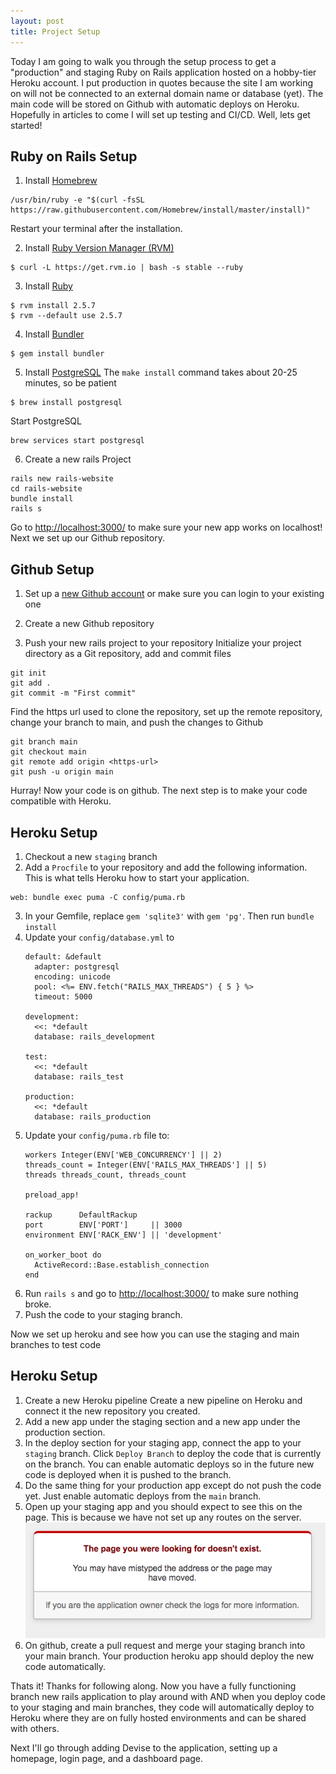 ```yaml
---
layout: post
title: Project Setup
---
```


Today I am going to walk you through the setup process to get a "production" and staging Ruby on Rails application hosted on a hobby-tier Heroku account. I put production in quotes because the site I am working on will not be connected to an external domain name or database (yet). The main code will be stored on Github with automatic deploys on Heroku. Hopefully in articles to come I will set up testing and CI/CD. Well, lets get started!

## Ruby on Rails Setup
1. Install [Homebrew](https://brew.sh/)
```
/usr/bin/ruby -e "$(curl -fsSL https://raw.githubusercontent.com/Homebrew/install/master/install)"
```
Restart your terminal after the installation.

2. Install [Ruby Version Manager (RVM)](https://rvm.io/rvm/install/)
```
$ curl -L https://get.rvm.io | bash -s stable --ruby
```

3. Install [Ruby](https://www.ruby-lang.org)
```
$ rvm install 2.5.7
$ rvm --default use 2.5.7
```

4. Install [Bundler](https://bundler.io/)
```
$ gem install bundler
```

5. Install [PostgreSQL](https://www.postgresql.org/)
The `make install` command takes about 20-25 minutes, so be patient
```
$ brew install postgresql
```
Start PostgreSQL
```
brew services start postgresql
```

6. Create a new rails Project
```
rails new rails-website
cd rails-website
bundle install
rails s
```

Go to [http://localhost:3000/](http://localhost:3000/) to make sure your new app works on localhost! Next we set up our Github repository.

## Github Setup
1. Set up a [new Github account](https://github.com/join) or make sure you can login to your existing one

2. Create a new Github repository

3. Push your new rails project to your repository
Initialize your project directory as a Git repository, add and commit files
```
git init
git add .
git commit -m "First commit"
```
Find the https url used to clone the repository, set up the remote repository, change your branch to main, and push the changes to Github
```
git branch main
git checkout main
git remote add origin <https-url>
git push -u origin main
```

Hurray! Now your code is on github. The next step is to make your code compatible with Heroku.

## Heroku Setup
1. Checkout a new `staging` branch
2. Add a `Procfile` to your repository and add the following information. This is what tells Heroku how to start your application.
  ```
  web: bundle exec puma -C config/puma.rb
  ```
3. In your Gemfile, replace `gem 'sqlite3'` with `gem 'pg'`. Then run `bundle install`
4. Update your `config/database.yml` to
    ```
    default: &default
      adapter: postgresql
      encoding: unicode
      pool: <%= ENV.fetch("RAILS_MAX_THREADS") { 5 } %>
      timeout: 5000

    development:
      <<: *default
      database: rails_development

    test:
      <<: *default
      database: rails_test

    production:
      <<: *default
      database: rails_production
    ```
5. Update your `config/puma.rb` file to:
    ```
    workers Integer(ENV['WEB_CONCURRENCY'] || 2)
    threads_count = Integer(ENV['RAILS_MAX_THREADS'] || 5)
    threads threads_count, threads_count

    preload_app!

    rackup      DefaultRackup
    port        ENV['PORT']     || 3000
    environment ENV['RACK_ENV'] || 'development'

    on_worker_boot do
      ActiveRecord::Base.establish_connection
    end
    ```
6. Run `rails s` and go to [http://localhost:3000/](http://localhost:3000/) to make sure nothing broke.
7. Push the code to your staging branch.

Now we set up heroku and see how you can use the staging and main branches to test code

## Heroku Setup
1. Create a new Heroku pipeline
Create a new pipeline on Heroku and connect it the new repository you created.
2. Add a new app under the staging section and a new app under the production section.
3. In the deploy section for your staging app, connect the app to your `staging` branch. Click `Deploy Branch` to deploy the code that is currently on the branch. You can enable automatic deploys so in the future new code is deployed when it is pushed to the branch.
4. Do the same thing for your production app except do not push the code yet. Just enable automatic deploys from the `main` branch.
6. Open up your staging app and you should expect to see this on the page. This is because we have not set up any routes on the server.
![Page does not exist](/images/dne.png)
7. On github, create a pull request and merge your staging branch into your main branch. Your production heroku app should deploy the new code automatically.

Thats it! Thanks for following along. Now you have a fully functioning branch new rails application to play around with AND when you deploy code to your staging and main branches, they code will automatically deploy to Heroku where they are on fully hosted environments and can be shared with others.

Next I'll go through adding Devise to the application, setting up a homepage, login page, and a dashboard page.
